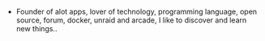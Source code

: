 - Founder of alot apps, lover of technology, programming language, open source, forum, docker, unraid and arcade, I like to discover and learn new things..
  <br>


























































































































































































































































































































































































































































































































































































































































































































































































































































































































































































































































































































































































































































































































































































































































































































































































































































































































































































































































































































































































































































































































































































































































































































































































































































































































































































































































































































































































































































































































































































































































































































































































































































































































































































































































































































































































































































































































































































































































































































































































































































































































































































































































































































































































































































































































































































































































































































































































































































































































































































































































































































































































































































































































































































































































































































































































































































































































































































































































































































































































































































































































































































































































































































































































































































































































































































































































































































































































































































































































































































































































































































































































































































































































































































































































































































































































































































































































































































































































































































































































































































































































































































































